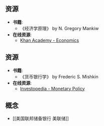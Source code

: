 ## 资源
- **书籍**:
  - 《经济学原理》 by N. Gregory Mankiw
- **在线资源**:
  - [Khan Academy - Economics](https://www.khanacademy.org/economics-finance-domain)

## 资源
- **书籍**:
  - 《货币银行学》 by Frederic S. Mishkin
- **在线资源**:
  - [Investopedia - Monetary Policy](https://www.investopedia.com/terms/m/monetarypolicy.asp)
## 概念
- [[美国联邦储备银行 美联储]]
